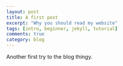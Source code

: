 ```yaml
---
layout: post
title: A first post
excerpt: "Why you should read my website"
tags: [intro, beginner, jekyll, tutorial]
comments: true
category: blog
---
```



Another first try to the blog thingy.
